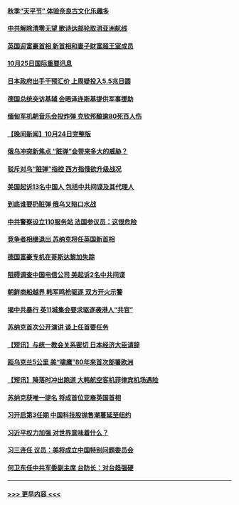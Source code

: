 #### [秋季“天平节” 体验奈良古文化乐趣多](../pages/prog202/a103559413.md?t=10252050) 
#### [中共解除清零无望 歌诗达邮轮取消亚洲航线](../pages/prog202/a103559460.md?t=10252050) 
#### [英国迎富豪首相 新首相和妻子财富超王室成员](../pages/prog202/a103559454.md?t=10252050) 
#### [10月25日国际重要讯息](../pages/prog202/a103559401.md?t=10252050) 
#### [日本政府出手干预汇价 上周疑投入5.5兆日圆](../pages/prog202/a103559352.md?t=10252050) 
#### [德国总统突访基辅 会晤泽连斯基提供军事援助](../pages/prog202/a103559343.md?t=10252050) 
#### [缅甸军机朝音乐会投炸弹 克钦邦酿逾80死百人伤](../pages/prog202/a103559300.md?t=10252050) 
#### [【晚间新闻】10月24日完整版](../pages/prog202/a103559177.md?t=10252050) 
#### [俄乌冲突新焦点 “脏弹”会带来多大的威胁？](../pages/prog202/a103559292.md?t=10252050) 
#### [驳斥对乌“脏弹”指控 西方指俄欲升级战况](../pages/prog202/a103559274.md?t=10252050) 
#### [美国起诉13名中国人 包括中共间谍及其代理人](../pages/prog202/a103559170.md?t=10252050) 
#### [到底谁要扔脏弹 俄乌又陷口水战](../pages/prog202/a103559057.md?t=10252050) 
#### [中共警察设立110服务站 法国参议员：这很危险](../pages/prog202/a103559081.md?t=10252050) 
#### [竞争者相继退出 苏纳克将任英国新首相](../pages/prog202/a103559055.md?t=10252050) 
#### [德国富豪专机在哥斯达黎加失踪](../pages/prog202/a103558922.md?t=10252050) 
#### [阻碍调查中国电信公司 美起诉2名中共间谍](../pages/prog202/a103558849.md?t=10252050) 
#### [朝鲜商船越界 韩军鸣枪驱逐 双方开火示警](../pages/prog202/a103558811.md?t=10252050) 
#### [揭中共暴行 英11城集会要求驱逐袭港人“共官”](../pages/prog202/a103558819.md?t=10252050) 
#### [苏纳克首次公开演讲 谈上任首要任务](../pages/prog202/a103558795.md?t=10252050) 
#### [【短讯】与统一教会关系密切 日本经济大臣请辞](../pages/prog202/a103558808.md?t=10252050) 
#### [距乌克兰5公里 美“啸鹰”80年来首次部署欧洲](../pages/prog202/a103558575.md?t=10252050) 
#### [【短讯】降落时冲出跑道 大韩航空客机菲律宾机场遇险](../pages/prog202/a103558802.md?t=10252050) 
#### [苏纳克获唯一提名 将成首位亚裔英国首相](../pages/prog202/a103558797.md?t=10252050) 
#### [习开启第3任期 中国科技股抛售潮蔓延至纽约](../pages/prog202/a103558716.md?t=10252050) 
#### [习近平权力加强 对世界意味着什么？](../pages/prog202/a103558701.md?t=10252050) 
#### [习三连任 议员：美将成立中国特别问题委员会](../pages/prog202/a103558682.md?t=10252050) 
#### [何卫东任中共军委副主席 台防长：对台趋强硬](../pages/prog202/a103558661.md?t=10252050) 

----
#### [ >>> 更早内容 <<< ](../indexes/prog202-earlier.md)
